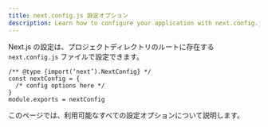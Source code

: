```yaml
---
title: next.config.js 設定オプション
description: Learn how to configure your application with next.config.js.
---
```


Next.js の設定は、プロジェクトディレクトリのルートに存在する `next.config.js` ファイルで設定できます。

```tsx title=next.config.js
/** @type {import(‘next’).NextConfig} */
const nextConfig = {
  /* config options here */
}
module.exports = nextConfig
```

このページでは、利用可能なすべての設定オプションについて説明します。
